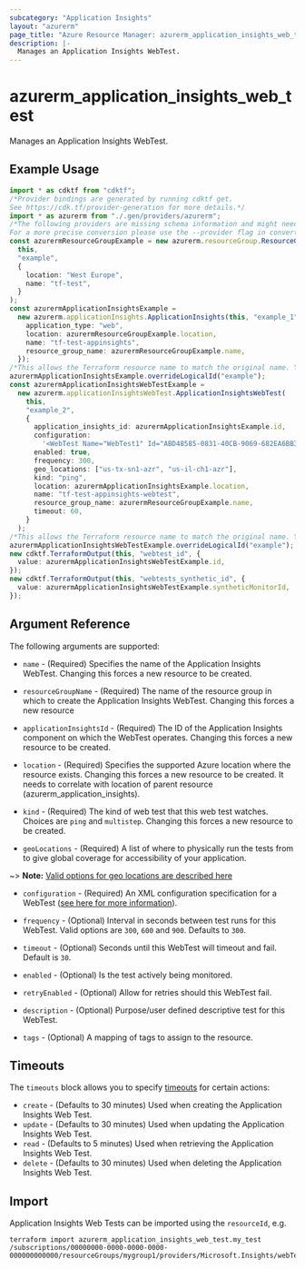 ```yaml
---
subcategory: "Application Insights"
layout: "azurerm"
page_title: "Azure Resource Manager: azurerm_application_insights_web_test"
description: |-
  Manages an Application Insights WebTest.
---
```


# azurerm\_application\_insights\_web\_test

Manages an Application Insights WebTest.

## Example Usage

```typescript
import * as cdktf from "cdktf";
/*Provider bindings are generated by running cdktf get.
See https://cdk.tf/provider-generation for more details.*/
import * as azurerm from "./.gen/providers/azurerm";
/*The following providers are missing schema information and might need manual adjustments to synthesize correctly: azurerm.
For a more precise conversion please use the --provider flag in convert.*/
const azurermResourceGroupExample = new azurerm.resourceGroup.ResourceGroup(
  this,
  "example",
  {
    location: "West Europe",
    name: "tf-test",
  }
);
const azurermApplicationInsightsExample =
  new azurerm.applicationInsights.ApplicationInsights(this, "example_1", {
    application_type: "web",
    location: azurermResourceGroupExample.location,
    name: "tf-test-appinsights",
    resource_group_name: azurermResourceGroupExample.name,
  });
/*This allows the Terraform resource name to match the original name. You can remove the call if you don't need them to match.*/
azurermApplicationInsightsExample.overrideLogicalId("example");
const azurermApplicationInsightsWebTestExample =
  new azurerm.applicationInsightsWebTest.ApplicationInsightsWebTest(
    this,
    "example_2",
    {
      application_insights_id: azurermApplicationInsightsExample.id,
      configuration:
        '<WebTest Name="WebTest1" Id="ABD48585-0831-40CB-9069-682EA6BB3583" Enabled="True" CssProjectStructure="" CssIteration="" Timeout="0" WorkItemIds="" xmlns="http://microsoft.com/schemas/VisualStudio/TeamTest/2010" Description="" CredentialUserName="" CredentialPassword="" PreAuthenticate="True" Proxy="default" StopOnError="False" RecordedResultFile="" ResultsLocale="">\n  <Items>\n    <Request Method="GET" Guid="a5f10126-e4cd-570d-961c-cea43999a200" Version="1.1" Url="http://microsoft.com" ThinkTime="0" Timeout="300" ParseDependentRequests="True" FollowRedirects="True" RecordResult="True" Cache="False" ResponseTimeGoal="0" Encoding="utf-8" ExpectedHttpStatusCode="200" ExpectedResponseUrl="" ReportingName="" IgnoreHttpStatusCode="False" />\n  </Items>\n</WebTest>\n',
      enabled: true,
      frequency: 300,
      geo_locations: ["us-tx-sn1-azr", "us-il-ch1-azr"],
      kind: "ping",
      location: azurermApplicationInsightsExample.location,
      name: "tf-test-appinsights-webtest",
      resource_group_name: azurermResourceGroupExample.name,
      timeout: 60,
    }
  );
/*This allows the Terraform resource name to match the original name. You can remove the call if you don't need them to match.*/
azurermApplicationInsightsWebTestExample.overrideLogicalId("example");
new cdktf.TerraformOutput(this, "webtest_id", {
  value: azurermApplicationInsightsWebTestExample.id,
});
new cdktf.TerraformOutput(this, "webtests_synthetic_id", {
  value: azurermApplicationInsightsWebTestExample.syntheticMonitorId,
});

```

## Argument Reference

The following arguments are supported:

*   `name` - (Required) Specifies the name of the Application Insights WebTest. Changing this forces a new resource to be created.

*   `resourceGroupName` - (Required) The name of the resource group in which to create the Application Insights WebTest. Changing this forces a new resource

*   `applicationInsightsId` - (Required) The ID of the Application Insights component on which the WebTest operates. Changing this forces a new resource to be created.

*   `location` - (Required) Specifies the supported Azure location where the resource exists. Changing this forces a new resource to be created. It needs to correlate with location of parent resource (azurerm\_application\_insights).

*   `kind` - (Required) The kind of web test that this web test watches. Choices are `ping` and `multistep`. Changing this forces a new resource to be created.

*   `geoLocations` - (Required) A list of where to physically run the tests from to give global coverage for accessibility of your application.

\~> **Note:** [Valid options for geo locations are described here](https://docs.microsoft.com/azure/azure-monitor/app/monitor-web-app-availability#location-population-tags)

*   `configuration` - (Required) An XML configuration specification for a WebTest ([see here for more information](https://docs.microsoft.com/rest/api/application-insights/webtests/createorupdate/)).

*   `frequency` - (Optional) Interval in seconds between test runs for this WebTest. Valid options are `300`, `600` and `900`. Defaults to `300`.

*   `timeout` - (Optional) Seconds until this WebTest will timeout and fail. Default is `30`.

*   `enabled` - (Optional) Is the test actively being monitored.

*   `retryEnabled` - (Optional) Allow for retries should this WebTest fail.

*   `description` - (Optional) Purpose/user defined descriptive test for this WebTest.

*   `tags` - (Optional) A mapping of tags to assign to the resource.

## Timeouts

The `timeouts` block allows you to specify [timeouts](https://www.terraform.io/language/resources/syntax#operation-timeouts) for certain actions:

* `create` - (Defaults to 30 minutes) Used when creating the Application Insights Web Test.
* `update` - (Defaults to 30 minutes) Used when updating the Application Insights Web Test.
* `read` - (Defaults to 5 minutes) Used when retrieving the Application Insights Web Test.
* `delete` - (Defaults to 30 minutes) Used when deleting the Application Insights Web Test.

## Import

Application Insights Web Tests can be imported using the `resourceId`, e.g.

```shell
terraform import azurerm_application_insights_web_test.my_test /subscriptions/00000000-0000-0000-0000-000000000000/resourceGroups/mygroup1/providers/Microsoft.Insights/webTests/my_test
```
